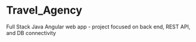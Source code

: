 # Travel_Agency
Full Stack Java Angular web app - project focused on back end, REST API, and DB connectivity
